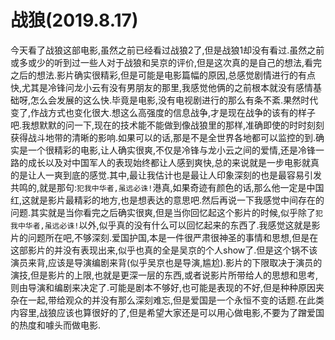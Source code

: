 # 战狼(2019.8.17)

今天看了战狼这部电影,虽然之前已经看过战狼2了,但是战狼1却没有看过.虽然之前或多或少的听到过一些人对于战狼和吴京的评价,但是这次真的是自己的想法,看完之后的想法.影片确实很精彩,但是可能是电影篇幅的原因,总感觉剧情进行的有点快,尤其是冷锋问龙小云有没有男朋友的那里,我感觉他俩的之前根本就没有感情基础呀,怎么会发展的这么快.毕竟是电影,没有电视剧进行的那么有条不紊.果然时代变了,作战方式也变化很大.想这么高强度的信息战争,才是现在战争的该有的样子吧.我想默默的问一下,现在的技术能不能做到像战狼里的那样,准确即使的时时刻刻获得战斗地带的清晰的影响.如果可以的话,那是不是全世界各地都可以监控的到.确实是一个很精彩的电影,让人确实很爽,不仅是冷锋与龙小云之间的爱情,还是冷锋一路的成长以及对中国军人的表现始终都让人感到爽快,总的来说就是一步电影就真的是让人一爽到底的感觉.其中,最让我估计也是最让人印象深刻的也是最容易引发共鸣的,就是那句:`犯我中华者,虽远必诛!`港真,如果奇迹有颜色的话,那么他一定是中国红,这就是影片最精彩的地方,也是想表达的意思吧.然后再说一下我感觉中间存在的问题.其实就是当你看完之后确实很爽,但是当你回忆起这个影片的时候,似乎除了`犯我中华者,虽远必诛!`以外,似乎真的没有什么可以回忆起来的东西了.我感觉这就是影片的问题所在吧,不够深刻.爱国护国,本是一件很严肃很神圣的事情和思想,但是在这部影片的并没有表现出来,似乎也真的全是吴京的个人show了.但是这个锅不该演员来背,应该是导演编剧来背(似乎吴京也是导演,尴尬).影片的下限取决于演员的演技,但是影片的上限,也就是更深一层的东西,或者说影片所带给人的思想和思考,则由导演和编剧来决定了.可能是剧本不够好,也可能是表现的不好,但是种种原因夹杂在一起,带给观众的并没有那么深刻难忘,但是爱国是一个永恒不变的话题.在此类内容里,战狼应该也算很好的了,但是希望大家还是可以用心做电影,不要为了蹭爱国的热度和噱头而做电影.
